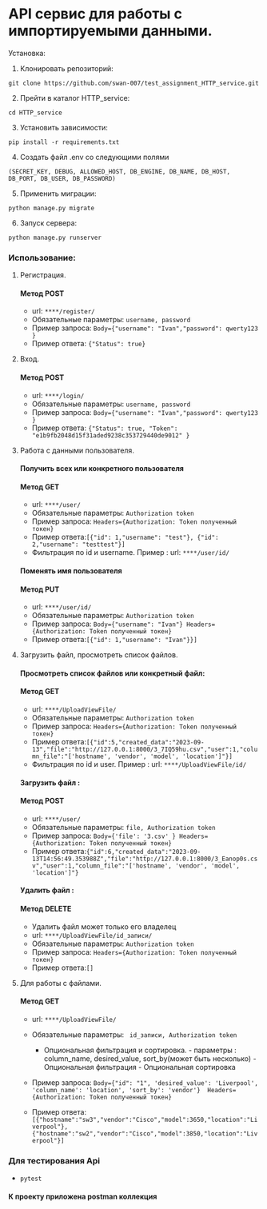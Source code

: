 # API сервис для работы с импортируемыми данными.

Установка:
1. Клонировать репозиторий:
```
git clone https://github.com/swan-007/test_assignment_HTTP_service.git
```
2. Прейти в каталог HTTP_service:
```
cd HTTP_service 
```    
3. Установить зависимости:
 ```
 pip install -r requirements.txt
 ```
4. Создать файл .env со следующими полями 
 ```
 (SECRET_KEY, DEBUG, ALLOWED_HOST, DB_ENGINE, DB_NAME, DB_HOST, DB_PORT, DB_USER, DB_PASSWORD)
 ```
5. Применить миграции:
 ```
 python manage.py migrate 
 ```  
6. Запуск сервера:
 ```
 python manage.py runserver
 ```
   

### Использование:

1. Регистрация. 
   #### Метод  POST   
   - url: ```****/register/``` 
   - Обязательные параметры: ```username, password```  
   - Пример запроса: ```Body={"username": "Ivan","password": qwerty123 }```
   - Пример ответа: ```{"Status": true}``` 
   



2. Вход.
   #### Метод  POST   
   - url: ```****/login/``` 
   - Обязательные параметры: ```username, password```  
   - Пример запроса: ```Body={"username": "Ivan","password": qwerty123 }```
   - Пример ответа: ```{"Status": true, "Token": "e1b9fb2048d15f31aded9238c353729440de9012"
}``` 
2. Работа с данными пользователя.
   #### Получить всех или конкретного пользователя
   #### Метод  GET  
   - url: ```****/user/``` 
   - Обязательные параметры: ```Authorization token```  
   - Пример запроса: ```Headers={Authorization: Token полученный токен}``` 
   - Пример ответа:```[{"id": 1,"username": "test"}, {"id": 2,"username": "testtest"}]``` 
   - Фильтрация по id и username. Пример : url: ```****/user/id/``` 
   #### Поменять имя пользователя
   #### Метод  PUT
   - url: ```****/user/id/``` 
   - Обязательные параметры: ```Authorization token```  
   - Пример запроса: ```Body={"username": "Ivan"} Headers={Authorization: Token полученный токен}``` 
   - Пример ответа:```[{"id": 1,"username": "Ivan"}}]```

3. Загрузить файл, просмотреть список файлов.
   #### Просмотреть список файлов или конкретный файл:
   #### Метод  GET  
   - url: ```****/UploadViewFile/``` 
   - Обязательные параметры: ```Authorization token```  
   - Пример запроса: ```Headers={Authorization: Token полученный токен}``` 
   - Пример ответа:```[{"id":5,"created_data":"2023-09-13","file":"http://127.0.0.1:8000/3_7IQ59hu.csv","user":1,"column_file":"['hostname', 'vendor', 'model', 'location']"}]``` 
   - Фильтрация по id и user. Пример : url: ```****/UploadViewFile/id/``` 
   #### Загрузить файл : 
   #### Метод  POST
   - url: ```****/user/``` 
   - Обязательные параметры: ```file, Authorization token```  
   - Пример запроса: ```Body={'file': '3.csv' } Headers={Authorization: Token полученный токен}``` 
   - Пример ответа:```{"id":6,"created_data":"2023-09-13T14:56:49.353988Z","file":"http://127.0.0.1:8000/3_Eanop0s.csv","user":1,"column_file":"['hostname', 'vendor', 'model', 'location']"}```
   #### Удалить файл : 
   #### Метод  DELETE
   - Удалить файл может только его владелец
   - url: ```****/UploadViewFile/id_записи/``` 
   - Обязательные параметры: ```Authorization token```  
   - Пример запроса: ```Headers={Authorization: Token полученный токен}``` 
   - Пример ответа:```[]```
4. Для работы с файлами.
   #### Метод  GET  
   - url: ```****/UploadViewFile/``` 
   - Обязательные параметры: ``` id_записи, Authorization token```
     - Опциональная фильтрация и сортировка.
                    - параметры :  column_name, desired_value, sort_by(может быть несколько)
                    - Опциональная фильтрация
                    - Опциональная сортировка
                     
   - Пример запроса: ```Body={"id": "1", 'desired_value': 'Liverpool', 'column_name': 'location', 'sort_by': 'vendor'}  Headers={Authorization: Token полученный токен}``` 
   - Пример ответа:```[{"hostname":"sw3","vendor":"Cisco","model":3650,"location":"Liverpool"},{"hostname":"sw2","vendor":"Cisco","model":3850,"location":"Liverpool"}]``` 

### Для тестирования Api
- ``` pytest ``` 
#### К проекту приложена postman коллекция


   

